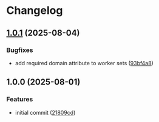 # Changelog

## [1.0.1](https://github.com/cloudhippie/hcloud-cluster/compare/v1.0.0...v1.0.1) (2025-08-04)


### Bugfixes

* add required domain attribute to worker sets ([93bf4a8](https://github.com/cloudhippie/hcloud-cluster/commit/93bf4a80b5c2971df6109d72b0746a4f3c659456))

## 1.0.0 (2025-08-01)


### Features

* initial commit ([21809cd](https://github.com/cloudhippie/hcloud-cluster/commit/21809cdb3688e6763396e8fc5d6717ee02f40aa0))
